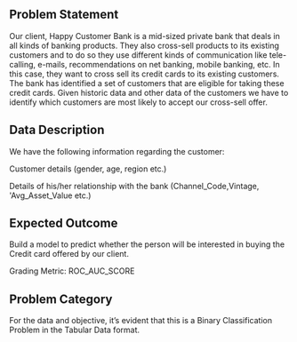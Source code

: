 Problem Statement
--

Our client, Happy Customer Bank is a mid-sized private bank that deals in all kinds of banking products.
They also cross-sell products to its existing customers and to do so they use different kinds of communication like tele-calling, e-mails, recommendations on net banking, mobile banking, etc.
In this case, they want to cross sell its credit cards to its existing customers.
The bank has identified a set of customers that are eligible for taking these credit cards.
Given historic data and other data of the customers we have to identify which customers are most likely to accept our cross-sell offer.

Data Description
--

We have the following information regarding the customer:

Customer details (gender, age, region etc.)

Details of his/her relationship with the bank (Channel_Code,Vintage, 'Avg_Asset_Value etc.)

Expected Outcome
--

Build a model to predict whether the person will be interested in buying the Credit card offered by our client.

Grading Metric: ROC_AUC_SCORE

Problem Category
--

For the data and objective, it’s evident that this is a Binary Classification Problem in the Tabular Data format.
